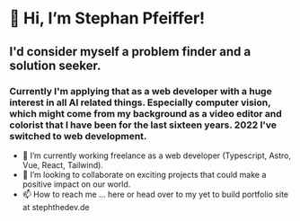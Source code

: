 # 👋 Hi, I’m Stephan Pfeiffer!
## I'd consider myself a problem finder and a solution seeker.
### Currently I'm applying that as a web developer with a huge interest in all AI related things. Especially computer vision, which might come from my background as a video editor and colorist that I have been for the last sixteen years. 2022 I've switched to web development.

- 🌱 I’m currently working freelance as a web developer (Typescript, Astro, Vue, React, Tailwind).
- 💞️ I’m looking to collaborate on exciting projects that could make a positive impact on our world.
- 📫 How to reach me ... here or head over to my yet to build portfolio site at stephthedev.de

<!---
Steph-The-Dev/Steph-The-Dev is a ✨ special ✨ repository because its `README.md` (this file) appears on your GitHub profile.
You can click the Preview link to take a look at your changes.
--->
